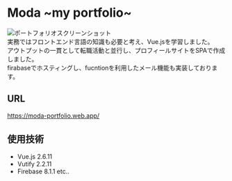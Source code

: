 # Moda ~my portfolio~
![ポートフォリオスクリーンショット](https://user-images.githubusercontent.com/65531136/100165379-7afdf780-2efd-11eb-9fc3-bb9e757fad43.png)
<br>実務ではフロントエンド言語の知識も必要と考え、Vue.jsを学習しました。<br>
アウトプットの一貫として転職活動と並行し、プロフィールサイトをSPAで作成しました。<br>
firabaseでホスティングし、fucntionを利用したメール機能も実装しております。<br>

## URL
https://moda-portfolio.web.app/

## 使用技術
- Vue.js 2.6.11
- Vutify 2.2.11
- Firebase 8.1.1
etc..
